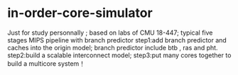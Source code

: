 # in-order-core-simulator
Just for study personnally ; 
based on labs of CMU 18-447;
typical five stages MIPS pipeline with branch predictor 
step1:add branch predictor and caches into the origin model;
      branch predictor include btb , ras and pht. 
step2:build a scalable interconnect model;
step3:put many cores together to build a multicore system！
